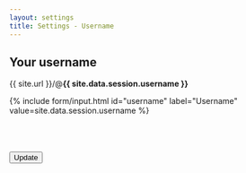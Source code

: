 ```yaml
---
layout: settings
title: Settings - Username
---
```


<div class="mdl-card__title">
    <h2 class="mdl-card__title-text">Your username</h2>
</div>

<div class="mdl-card__supporting-text">
<p>{{ site.url }}/@<strong>{{ site.data.session.username }}</strong></p>

<form></form>

<form>

{% include form/input.html id="username" label="Username" value=site.data.session.username %}

<br>
<br>
<br>

<!-- Accent-colored raised button with ripple -->
<button class="mdl-button mdl-js-button mdl-button--raised mdl-js-ripple-effect mdl-button--accent" type="submit">
    Update
</button>

</form>
</div>